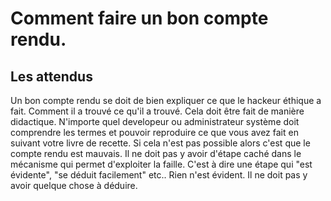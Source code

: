 # Comment faire un bon compte rendu.

## Les attendus

Un bon compte rendu se doit de bien expliquer ce que le hackeur éthique a fait. Comment il a trouvé ce qu'il a trouvé.
Cela doit être fait de manière didactique. N'importe quel developeur ou administrateur système doit comprendre les termes et pouvoir reproduire ce que vous avez fait en suivant votre livre de recette. Si cela n'est pas possible alors c'est que le compte rendu est mauvais.
Il ne doit pas y avoir d'étape caché dans le mécanisme qui permet d'exploiter la faille. C'est à dire une étape qui "est évidente", "se déduit facilement" etc..
Rien n'est évident. Il ne doit pas y avoir quelque chose à déduire. 
